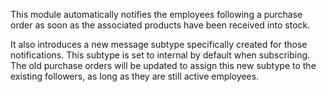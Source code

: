 This module automatically notifies the employees following a purchase order
as soon as the associated products have been received into stock.

It also introduces a new message subtype specifically created for those
notifications. This subtype is set to internal by default when
subscribing. The old purchase orders will be updated to assign this new
subtype to the existing followers, as long as they are still active
employees.
